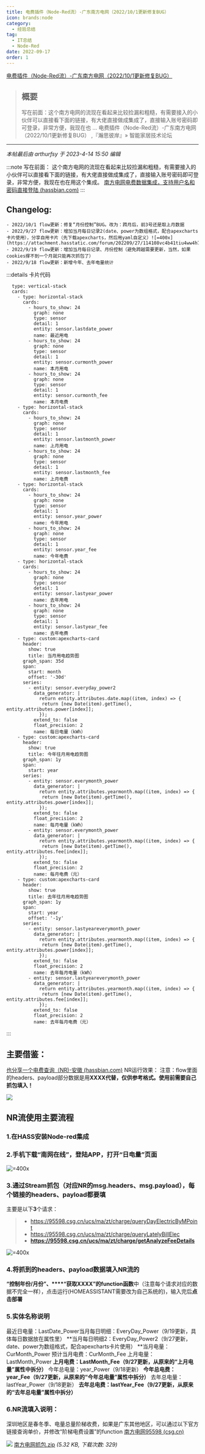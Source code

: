 ```yaml
---
title: 电费插件（Node-Red流）-广东南方电网（2022/10/1更新修复BUG） 
icon: brands:node
category:
  - 经验总结
tag:
  - IT总结
  - Node-Red
date: 2022-09-17
order: 1
---
```

 [电费插件（Node-Red流）-广东南方电网（2022/10/1更新修复BUG） ](https://bbs.hassbian.com/thread-17830-1-1.html)

> ## 概要
>
> 写在前面：这个南方电网的流现在看起来比较捡漏和粗糙，有需要接入的小伙伴可以直接看下面的链接，有大佬直接做成集成了，直接输入账号密码即可登录，非常方便，我现在也 ... 电费插件（Node-Red流）-广东南方电网（2022/10/1更新修复BUG） ,『瀚思彼岸』» 智能家居技术论坛

---

_本帖最后由 arthurfsy 于 2023-4-14 15:50 编辑_

:::note 写在前面：
这个南方电网的流现在看起来比较捡漏和粗糙，有需要接入的小伙伴可以直接看下面的链接，有大佬直接做成集成了，直接输入账号密码即可登录，非常方便，我现在也在用这个集成。
[南方电网电费数据集成，支持用户名和密码直接登陆  (hassbian.com)](https://bbs.hassbian.com/thread-18578-1-1.html)
:::

## Changelog:

```
- 2022/10/1 flow更新：修复“月份控制”BUG。改为：跨月后，前3号还是取上月数据
- 2022/9/27 flow更新：增加当月每日记录2(date、power为数组格式，配合apexcharts卡片使用），分享自用卡片（先下载apexcharts，然后用yaml自定义）![=400x](https://attachment.hasstatic.com/forum/202209/27/114108vc4b41tiu4ww4h7t.png)
- 2022/9/19 flow更新：增加当月每日记录、月份控制（避免跨越需要更新，当然，如果cookies撑不到一个月就只能再次抓包了）
- 2022/9/18 flow更新：新增今年、去年电量统计
```

:::details 卡片代码

```
  type: vertical-stack
  cards:
    - type: horizontal-stack
      cards:
        - hours_to_show: 24
          graph: none
          type: sensor
          detail: 1
          entity: sensor.lastdate_power
          name: 最近用电
        - hours_to_show: 24
          graph: none
          type: sensor
          detail: 1
          entity: sensor.curmonth_power
          name: 本月用电
        - hours_to_show: 24
          graph: none
          type: sensor
          detail: 1
          entity: sensor.curmonth_fee
          name: 本月电费
    - type: horizontal-stack
      cards:
        - hours_to_show: 24
          graph: none
          type: sensor
          detail: 1
          entity: sensor.lastmonth_power
          name: 上月用电
        - hours_to_show: 24
          graph: none
          type: sensor
          detail: 1
          entity: sensor.lastmonth_fee
          name: 上月电费
    - type: horizontal-stack
      cards:
        - hours_to_show: 24
          graph: none
          type: sensor
          detail: 1
          entity: sensor.year_power
          name: 今年用电
        - hours_to_show: 24
          graph: none
          type: sensor
          detail: 1
          entity: sensor.year_fee
          name: 今年电费
    - type: horizontal-stack
      cards:
        - hours_to_show: 24
          graph: none
          type: sensor
          detail: 1
          entity: sensor.lastyear_power
          name: 去年用电
        - hours_to_show: 24
          graph: none
          type: sensor
          detail: 1
          entity: sensor.lastyear_fee
          name: 去年电费
    - type: custom:apexcharts-card
      header:
        show: true
        title: 当月用电趋势图
      graph_span: 35d
      span:
        start: month
        offset: '-30d'
      series:
        - entity: sensor.everyday_power2
          data_generator: |
            return entity.attributes.date.map((item, index) => {
             return [new Date(item).getTime(), entity.attributes.power[index]];
            });
          extend_to: false
          float_precision: 2
          name: 每日电量（kWh）
    - type: custom:apexcharts-card
      header:
        show: true
        title: 今年往月用电趋势图
      graph_span: 1y
      span:
        start: year
      series:
        - entity: sensor.everymonth_power
          data_generator: |
            return entity.attributes.yearmonth.map((item, index) => {
             return [new Date(item).getTime(), entity.attributes.power[index]];
            });
          extend_to: false
          float_precision: 2
          name: 每月电量（kWh）
        - entity: sensor.everymonth_power
          data_generator: |
            return entity.attributes.yearmonth.map((item, index) => {
             return [new Date(item).getTime(), entity.attributes.fee[index]];
            });
          extend_to: false
          float_precision: 2
          name: 每月电费（元）
    - type: custom:apexcharts-card
      header:
        show: true
        title: 去年往月用电趋势图
      graph_span: 1y
      span:
        start: year
        offset: '-1y'
      series:
        - entity: sensor.lastyeareverymonth_power
          data_generator: |
            return entity.attributes.yearmonth.map((item, index) => {
             return [new Date(item).getTime(), entity.attributes.power[index]];
            });
          extend_to: false
          float_precision: 2
          name: 去年每月电量（kWh）
        - entity: sensor.lastyeareverymonth_power
          data_generator: |
            return entity.attributes.yearmonth.map((item, index) => {
             return [new Date(item).getTime(), entity.attributes.fee[index]];
            });
          extend_to: false
          float_precision: 2
          name: 去年每月电费（元）
```

:::

## 主要借鉴：

[也分享一个电费查询（NR)-安徽  (hassbian.com)](https://bbs.hassbian.com/forum.php?mod=viewthread&tid=13414&highlight=%E7%94%B5%E8%B4%B9)
NR运行效果：
注意：flow里面的headers、payload部分数据是用**XXXX代替，仅供参考格式。使用前需要自己抓包填入！**

![](https://attachment.hasstatic.com/forum/202209/19/150602b5q6d6dy86y2nd5p.png)

## NR流使用主要流程

### 1.在HASS安装Node-red集成

### 2.手机下载“南网在线”，登陆APP，打开“日电量”页面

![=400x](https://attachment.hasstatic.com/forum/202209/17/154514rqqmnu8bw4i2mu0y.png)

### 3.通过Stream抓包（对应NR的msg.headers、msg.payload），每个链接的headers、payload都要填

主要是以下**3**个请求：

> - https://95598.csg.cn/ucs/ma/zt/charge/queryDayElectricByMPoint
> - https://95598.csg.cn/ucs/ma/zt/charge/queryLatelyBillElec
> - **https://95598.csg.cn/ucs/ma/zt/charge/getAnalyzeFeeDetails**

![=400x](https://attachment.hasstatic.com/forum/202209/17/153333ainttkkf667tm39t.png)

### 4.将抓到的headers、payload数据填入NR流的

**“控制年份/月份”、****“获取XXXX”的function函数**中（注意每个请求对应的数据不完全一样），点击运行(HOMEASSISTANT需要改为自己系统的)，输入完后**点击部署**

### 5.实体名称说明

最近日电量：LastDate\_Power当月每日明细：EveryDay\_Power（9/19更新，具体每日数据放在属性里）
**当月每日明细2：EveryDay\_Power2（9/27更新，date、power为数组格式，配合apexcharts卡片使用）
**当月电量：CurMonth\_Power
预计当月电费：CurMonth\_Fee
上月电量：LastMonth\_Power
**上月电费：LastMonth\_Fee（9/27更新，从原来的“上月电量”属性中拆分）**
今年总电量：year\_Power（9/18更新）
**今年总电费：year\_Fee（9/27更新，从原来的“今年总电量”属性中拆分）**
去年总电量：lastYear\_Power（9/18更新）
**去年总电费：lastYear\_Fee（9/27更新，从原来的“去年总电量”属性中拆分）**

### 6.NR流填入说明：

深圳地区是春冬季、电量总量阶梯收费，如果是广东其他地区，可以通过以下官方链接查询单价，并修改“阶梯电费设置”的function
[南方电网95598 (csg.cn)](https://95598.csg.cn/#/sz/serviceInquire/LRLayer/elePriceInquire)

 ![](https://www.hasstatic.com/image/filetype/zip.gif) [南方电网抓包.zip](https://bbs.hassbian.com/forum.php?mod=attachment&aid=NDEzMDR8NWQ2MTUwMzB8MTY5NDcwMjI4MHw1NzI4M3wxNzgzMA%3D%3D) _(5.32 KB, 下载次数: 329)_
